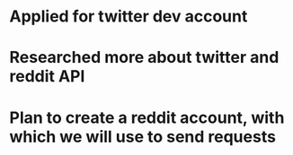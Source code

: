 # Applied for twitter dev account
# Researched more about twitter and reddit API
# Plan to create a reddit account, with which we will use to send requests
